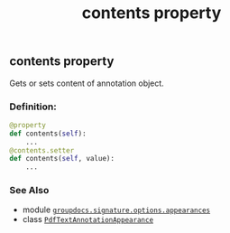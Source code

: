 ﻿---
title: contents property
second_title: GroupDocs.Signature for Python via .NET API References
description: 
type: docs
url: /python-net/groupdocs.signature.options.appearances/pdftextannotationappearance/contents/
is_root: false
weight: 60
---

## contents property


Gets or sets content of annotation object.
### Definition:
```python
@property
def contents(self):
    ...
@contents.setter
def contents(self, value):
    ...
```

### See Also
* module [`groupdocs.signature.options.appearances`](../../)
* class [`PdfTextAnnotationAppearance`](/signature/python-net/groupdocs.signature.options.appearances/pdftextannotationappearance)
